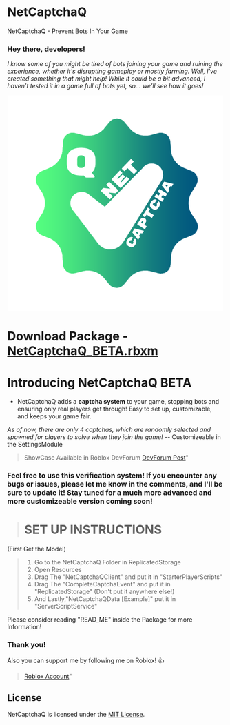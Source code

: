 # NetCaptchaQ
NetCaptchaQ - Prevent Bots In Your Game


### **Hey there, developers!**

*I know some of you might be tired of bots joining your game and ruining the experience, whether it's disrupting gameplay or mostly farming. Well, I've created something that might help! While it could be a bit advanced, I haven’t tested it in a game full of bots yet, so... we’ll see how it goes!*

<p align="center">
  <img src="https://raw.githubusercontent.com/SincerelyTamim/NetCaptchaQ/5d7a1aae462b8964e3bc30d6ece0c5e78c479b5d/NetCaptchaQLogo.png" alt="NetCaptchaQ - Txmim" width="500">
</p>

# Download Package - [NetCaptchaQ_BETA.rbxm](https://github.com/SincerelyTamim/NetCaptchaQ/blob/main/NetCaptchaQ_BETA.rbxm)

# **Introducing NetCaptchaQ BETA**

* NetCaptchaQ adds a **captcha system** to your game, stopping bots and ensuring only real players get through! Easy to set up, customizable, and keeps your game fair.

*As of now, there are only 4 captchas, which are randomly selected and spawned for players to solve when they join the game!* -- Customizeable in the SettingsModule

> ShowCase Available in Roblox DevForum
> [DevForum Post](https://devforum.roblox.com/t/netcaptchaq-prevent-bots-in-your-game/3481864#hey-there-developers-1)"



### Feel free to use this verification system! If you encounter any bugs or issues, please let me know in the comments, and I'll be sure to update it! Stay tuned for a much more advanced and more customizeable version coming soon!

>  # SET UP INSTRUCTIONS
(First Get the Model)
>1.  Go to the NetCaptchaQ Folder in ReplicatedStorage
>2.  Open Resources
>3.  Drag The "NetCaptchaQClient" and put it in "StarterPlayerScripts"
>4.  Drag The "CompleteCaptchaEvent" and put it in "ReplicatedStorage" (Don't put it anywhere else!)
>5.  And Lastly,"NetCaptchaQData [Example]" put it in "ServerScriptService"

Please consider reading "READ_ME" inside the Package for more Information! 

### Thank you!
Also you can support me by following me on Roblox! 👍
> [Roblox Account](https://www.roblox.com/users/1647737309/profile)"


## License

NetCaptchaQ is licensed under the [MIT License](https://github.com/SincerelyTamim/NetCaptchaQ/blob/main/LISCENSE).

